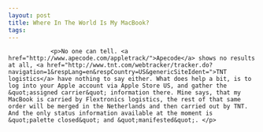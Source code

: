 ```yaml
---
layout: post
title: Where In The World Is My MacBook?
tags:
---
```



                <p>No one can tell. <a href="http://www.apecode.com/appletrack/">Apecode</a> shows no results at all, <a href="http://www.tnt.com/webtracker/tracker.do?navigation=1&respLang=en&respCountry=US&genericSiteIdent=">TNT logistics</a> have nothing to say either. What does help a bit, is to log into your Apple account via Apple Store US, and gather the &quot;assigned carrier&quot; information there. Mine says, that my MacBook is carried by Flextronics logistics, the rest of that same order will be merged in the Netherlands and then carried out by TNT. And the only status information available at the moment is &quot;palette closed&quot; and &quot;manifested&quot;. </p>
